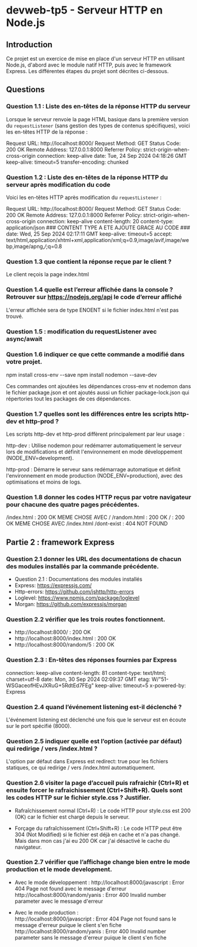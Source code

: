 # devweb-tp5 - Serveur HTTP en Node.js

## Introduction

Ce projet est un exercice de mise en place d'un serveur HTTP en utilisant Node.js, d'abord avec le module natif HTTP, puis avec le framework Express. Les différentes étapes du projet sont décrites ci-dessous.

## Questions

### Question 1.1 : Liste des en-têtes de la réponse HTTP du serveur

Lorsque le serveur renvoie la page HTML basique dans la première version du `requestListener` (sans gestion des types de contenus spécifiques), voici les en-têtes HTTP de la réponse :

Request URL:
http://localhost:8000/
Request Method:
GET
Status Code:
200 OK
Remote Address:
127.0.0.1:8000
Referrer Policy:
strict-origin-when-cross-origin
connection:
keep-alive
date:
Tue, 24 Sep 2024 04:18:26 GMT
keep-alive:
timeout=5
transfer-encoding:
chunked


### Question 1.2 : Liste des en-têtes de la réponse HTTP du serveur après modification du code

Voici les en-têtes HTTP après modification du `requestListener` : 

Request URL:
http://localhost:8000/
Request Method:
GET
Status Code:
200 OK
Remote Address:
127.0.0.1:8000
Referrer Policy:
strict-origin-when-cross-origin
connection:
keep-alive
content-length:
20
content-type:
application/json ### CONTENT TYPE A ETE AJOUTE GRACE AU CODE ###
date:
Wed, 25 Sep 2024 02:17:11 GMT
keep-alive:
timeout=5
accept:
text/html,application/xhtml+xml,application/xml;q=0.9,image/avif,image/webp,image/apng,*/*;q=0.8

### Question 1.3 que contient la réponse reçue par le client ? 

Le client reçois la page index.html 

### Question 1.4 quelle est l’erreur affichée dans la console ? Retrouver sur https://nodejs.org/api le code d’erreur affiché 

L'erreur affichée sera de type ENOENT si le fichier index.html n'est pas trouvé.

### Question 1.5 : modification du requestListener avec async/await

### Question 1.6 indiquer ce que cette commande a modifié dans votre projet.

npm install cross-env --save
npm install nodemon --save-dev

Ces commandes ont ajoutées les dépendances cross-env et nodemon dans le fichier package.json et ont ajoutés aussi un fichier package-lock.json qui répertories tout les packages de ces dépendances.

### Question 1.7 quelles sont les différences entre les scripts http-dev et http-prod ?

Les scripts http-dev et http-prod diffèrent principalement par leur usage :

http-dev : Utilise nodemon pour redémarrer automatiquement le serveur lors de modifications et définit l'environnement en mode développement (NODE_ENV=development).

http-prod : Démarre le serveur sans redémarrage automatique et définit l'environnement en mode production (NODE_ENV=production), avec des optimisations et moins de logs.

### Question 1.8 donner les codes HTTP reçus par votre navigateur pour chacune des quatre pages précédentes.

/index.html : 200 OK MEME CHOSE AVEC /
/random.html : 200 OK
/ : 200 OK MEME CHOSE AVEC /index.html
/dont-exist : 404 NOT FOUND

## Partie 2 : framework Express

### Question 2.1 donner les URL des documentations de chacun des modules installés par la commande précédente.

- Question 2.1 : Documentations des modules installés
- Express: https://expressjs.com/
- Http-errors: https://github.com/jshttp/http-errors
- Loglevel: https://www.npmjs.com/package/loglevel
- Morgan: https://github.com/expressjs/morgan

### Question 2.2 vérifier que les trois routes fonctionnent.

- http://localhost:8000/ : 200 OK
- http://localhost:8000/index.html : 200 OK 
- http://localhost:8000/random/5 : 200 OK 

### Question 2.3 : En-têtes des réponses fournies par Express

connection:
keep-alive
content-length:
81
content-type:
text/html; charset=utf-8
date:
Mon, 30 Sep 2024 02:09:37 GMT
etag:
W/"51-WSGaceofHEvJXRuG+5RdtEd7FEg"
keep-alive:
timeout=5
x-powered-by:
Express

### Question 2.4 quand l’événement listening est-il déclenché ?

L'événement listening est déclenché une fois que le serveur est en écoute sur le port spécifié (8000).

### Question 2.5 indiquer quelle est l’option (activée par défaut) qui redirige / vers /index.html ?

L'option par défaut dans Express est redirect: true pour les fichiers statiques, ce qui redirige / vers /index.html automatiquement.

### Question 2.6 visiter la page d’accueil puis rafraichir (Ctrl+R) et ensuite forcer le rafraichissement (Ctrl+Shift+R). Quels sont les codes HTTP sur le fichier style.css ? Justifier.

- Rafraîchissement normal (Ctrl+R) : Le code HTTP pour style.css est 200 (OK) car le fichier est chargé depuis le serveur.

- Forçage du rafraîchissement (Ctrl+Shift+R) : Le code HTTP peut être 304 (Not Modified) si le fichier est déjà en cache et n'a pas changé. Mais dans mon cas j'ai eu 200 OK car j'ai désactivé le cache du navigateur.

### Question 2.7 vérifier que l’affichage change bien entre le mode production et le mode development.

- Avec le mode développement : 
    http://localhost:8000/javascript : Error 404 Page not found avec le message d'erreur
    http://localhost:8000/random/yanis : Error 400 Invalid number parameter avec le message d'erreur

- Avec le mode production :  
    http://localhost:8000/javascript : Error 404 Page not found sans le message d'erreur puique le client s'en fiche
    http://localhost:8000/random/yanis : Error 400 Invalid number parameter sans le message d'erreur puique le client s'en fiche
    
